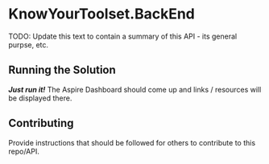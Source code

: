 # KnowYourToolset.BackEnd

TODO: Update this text to contain a summary of this API - its general purpse, etc.

## Running the Solution

***Just run it!***  The Aspire Dashboard should come up and links / resources will be displayed there.

## Contributing

Provide instructions that should be followed for others to contribute to this repo/API.
